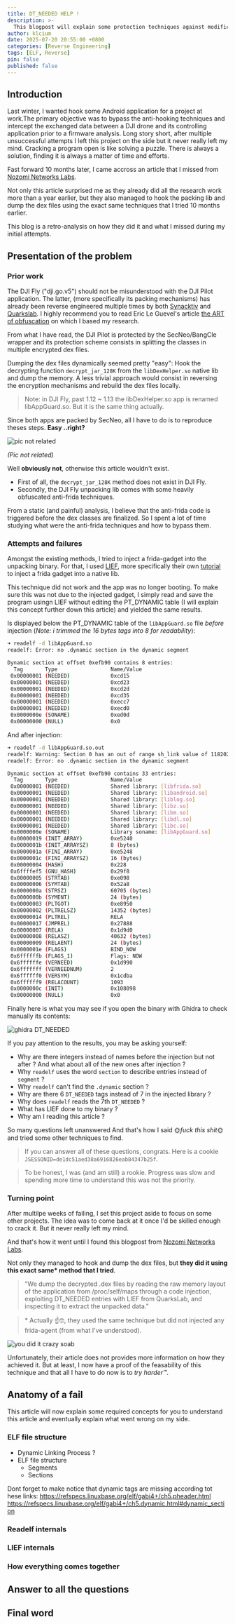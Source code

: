 ```yaml
---
title: DT_NEEDED HELP !
description: >-
  This blogpost will explain some protection techniques against modification of dynamic program header entries.
author: klcium
date: 2025-07-20 20:55:00 +0800
categories: [Reverse Engineering]
tags: [ELF, Reverse]
pin: false
published: false
---
```


## Introduction
Last winter, I wanted hook some Android application for a project at work.The primary objective was to bypass the anti-hooking techniques and intercept the exchanged data between a DJI drone and its controlling application prior to a firmware analysis. Long story short, after multiple unsuccessful attempts I left this project on the side but it never really left my mind.
Cracking a program open is like solving a puzzle. There is always a solution, finding it is always a matter of time and efforts. 

Fast forward 10 months later, I came accross an article that I missed from [Nozomi Networks Labs](https://www.nozominetworks.com/blog/dji-mavic-3-drone-research-part-1-firmware-analysis). 

Not only this article surprised me as they already did all the research work more than a year earlier, but they also managed to hook the packing lib and dump the dex files using the exact same techniques that I tried 10 months earlier.

This blog is a retro-analysis on how they did it and what I missed during my initial attempts.

## Presentation of the problem
### Prior work
The DJI Fly ("dji.go.v5") should not be misunderstood with the DJI Pilot application. The latter, (more specifically its packing mechanisms) has already been reverse engineered multiple times by both [Synacktiv](https://www.synacktiv.com/publications/dji-pilot-android-application-security-analysis-0.html) and [Quarkslab](https://blog.quarkslab.com/). I highly recommend you to read Eric Le Guevel's  article [the ART of obfuscation](https://blog.quarkslab.com/dji-the-art-of-obfuscation.html) on which I based my research.

From what I have read, the DJI Pilot is protected by the SecNeo/BangCle wrapper and its protection scheme consists in splitting the classes in multiple encrypted dex files.

Dumping the dex files dynamically seemed pretty "easy": Hook the decrypting function `decrypt_jar_128K` from the `libDexHelper.so` native lib and dump the memory. A less trivial approach would consist in reversing the encryption mechanisms and rebuild the dex files locally.

> Note: in DJI Fly, past 1.12 ~ 1.13 the libDexHelper.so app is renamed libAppGuard.so. But it is the same thing actually.


Since both apps are packed by SecNeo, all I have to do is to reproduce theses steps. **Easy ..right?**

![pic not related](/assets/img/shitpost/kittens/cat_squeeshy.gif)

*(Pic not related)*

Well **obviously not**, otherwise this article wouldn't exist.

- First of all, the `decrypt_jar_128K` method does not exist in DJI Fly.
- Secondly, the DJI Fly unpacking lib comes with some heavily obfuscated anti-frida techniques. 

From a static (and painful) analysis, I believe that the anti-frida code is triggered before the dex classes are finalized. So I spent a lot of time studying what were the anti-frida techniques and how to bypass them.

### Attempts and failures
Amongst the existing methods, I tried to inject a frida-gadget into the unpacking binary. For that, I used [LIEF](https://lief.re/), more specifically their own [tutorial](https://lief.re/doc/stable/tutorials/09_frida_lief.html) to inject a frida gadget into a native lib. 

This technique did not work and the app was no longer booting. To make sure this was not due to the injected gadget, I simply read and save the program usingn LIEF without editing the PT_DYNAMIC table (I will explain this concept further down this article) and yielded the same results.

Is displayed below the PT_DYNAMIC table of the `libAppGuard.so` file *before* injection (*Note: i trimmed the 16 bytes tags into 8 for readability*):

```bash
➜ readelf -d libAppGuard.so 
readelf: Error: no .dynamic section in the dynamic segment

Dynamic section at offset 0xefb90 contains 8 entries:
  Tag       Type                 Name/Value
 0x00000001 (NEEDED)             0xcd15
 0x00000001 (NEEDED)             0xcd23
 0x00000001 (NEEDED)             0xcd2d
 0x00000001 (NEEDED)             0xcd35
 0x00000001 (NEEDED)             0xecc7
 0x00000001 (NEEDED)             0xecd0
 0x0000000e (SONAME)             0xed0d
 0x00000000 (NULL)               0x0
```

And after injection:
```bash
➜ readelf -d libAppGuard.so.out
readelf: Warning: Section 0 has an out of range sh_link value of 118202
readelf: Error: no .dynamic section in the dynamic segment

Dynamic section at offset 0xefb90 contains 33 entries:
  Tag       Type                 Name/Value
 0x00000001 (NEEDED)             Shared library: [libfrida.so]
 0x00000001 (NEEDED)             Shared library: [libandroid.so]
 0x00000001 (NEEDED)             Shared library: [liblog.so]
 0x00000001 (NEEDED)             Shared library: [libz.so]
 0x00000001 (NEEDED)             Shared library: [libm.so]
 0x00000001 (NEEDED)             Shared library: [libdl.so]
 0x00000001 (NEEDED)             Shared library: [libc.so]
 0x0000000e (SONAME)             Library soname: [libAppGuard.so]
 0x00000019 (INIT_ARRAY)         0xe5240
 0x0000001b (INIT_ARRAYSZ)       8 (bytes)
 0x0000001a (FINI_ARRAY)         0xe5248
 0x0000001c (FINI_ARRAYSZ)       16 (bytes)
 0x00000004 (HASH)               0x228
 0x6ffffef5 (GNU_HASH)           0x29f8
 0x00000005 (STRTAB)             0xe098
 0x00000006 (SYMTAB)             0x52a8
 0x0000000a (STRSZ)              60705 (bytes)
 0x0000000b (SYMENT)             24 (bytes)
 0x00000003 (PLTGOT)             0xe8950
 0x00000002 (PLTRELSZ)           14352 (bytes)
 0x00000014 (PLTREL)             RELA
 0x00000017 (JMPREL)             0x27888
 0x00000007 (RELA)               0x1d9d0
 0x00000008 (RELASZ)             40632 (bytes)
 0x00000009 (RELAENT)            24 (bytes)
 0x0000001e (FLAGS)              BIND_NOW
 0x6ffffffb (FLAGS_1)            Flags: NOW
 0x6ffffffe (VERNEED)            0x1d990
 0x6fffffff (VERNEEDNUM)         2
 0x6ffffff0 (VERSYM)             0x1cdba
 0x6ffffff9 (RELACOUNT)          1093
 0x0000000c (INIT)               0x108098
 0x00000000 (NULL)               0x0
```

Finally here is what you may see if you open the binary with Ghidra to check manually its contents:

![ghidra DT_NEEDED](/assets/img/posts/2025-08-20-DT_NEEDED/ghidra_appguard_injected_PT_DYNAMIC.png)



If you pay attention to the results, you may be asking yourself: 
- Why are there integers instead of names before the injection but not after ? And what about all of the new ones after injection ?
- Why `readelf` uses the word `section` to describe entries instead of `segment` ?
- Why `readelf` can't find the `.dynamic` section ?
- Why are there 6 `DT_NEEDED` tags instead of 7 in the injected library ?
- Why does `readelf` reads the 7th `DT_NEEDED` ?
- What has LIEF done to my binary ?
- Why am I reading this article ?

So many questions left unanswered 
And that's how I said 🌞*fuck this shit*🌞 and tried some other techniques to find.

> If you can answer all of these questions, congrats. Here is a cookie `JSESSONID=de1dc51aed38a6916826eab84347b25f`.

> To be honest, I was (and am still) a rookie. Progress was slow and spending more time to understand this was not the priority.

### Turning point
After multilpe weeks of failing, I set this project aside to focus on some other projects. The idea was to come back at it once I'd be skilled enough to crack it. But it never really left my mind.

And that's how it went until I found this blogpost from [Nozomi Networks Labs](https://www.nozominetworks.com/blog/dji-mavic-3-drone-research-part-1-firmware-analysis). 

Not only they managed to hook and dump the dex files, but **they did it using this exact same\* method that I tried**.

> "We dump the decrypted .dex files by reading the raw memory layout of the application from /proc/self/maps through a code injection, exploiting DT_NEEDED entries with LIEF from QuarksLab, and inspecting it to extract the unpacked data."

> \* Actually ☝️🤓, they used the same technique but did not injected any frida-agent (from what I've understood).

![you did it crazy soab](/assets/img/shitpost/you-crazy-son-of-a-bitch-you-did-it-meme.png)

Unfortunately, their article does not provides more information on how they achieved it. But at least, I now have a proof of the feasability of this technique and that all I have to do now is to *try harder™*.

## Anatomy of a fail
This article will now explain some required concepts for you to understand this article and eventually explain what went wrong on my side.

### ELF file structure
- Dynamic Linking Process ?
- ELF file structure
    - Segments
    - Sections

Dont forget to make notice that dynamic tags are missing according tot hese links:
https://refspecs.linuxbase.org/elf/gabi4+/ch5.pheader.html
https://refspecs.linuxbase.org/elf/gabi4+/ch5.dynamic.html#dynamic_section

### Readelf internals



### LIEF internals

### How everything comes together

## Answer to all the questions


## Final word